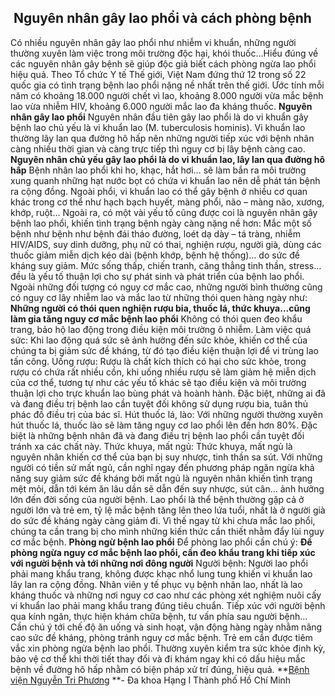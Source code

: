## ️ Nguyên nhân gây lao phổi và cách phòng bệnh

Có nhiều nguyên nhân gây lao phổi như nhiễm vi khuẩn, những người thường xuyên làm việc trong môi trường độc hại, khói thuốc…Hiểu đúng về các nguyên nhân gây bệnh sẽ giúp độc giả biết cách phòng ngừa lao phổi hiệu quả.
Theo Tổ chức Y tế Thế giới, Việt Nam đứng thứ 12 trong số 22 quốc gia có tình trạng bệnh lao phổi nặng nề nhất trên thế giới. Ước tính mỗi năm có khoảng 18.000 người chết vì lao, khoảng 8.000 người vừa mắc bệnh lao vừa nhiễm HIV, khoảng 6.000 người mắc lao đa kháng thuốc.
**Nguyên nhân gây lao phổi**
Nguyên nhân đầu tiên gây lao phổi là do vi khuẩn gây bệnh lao chủ yếu là vi khuẩn lao (M. tuberculosis hominis). Vi khuẩn lao thường lây lan qua đường hô hấp nên những người tiếp xúc với bệnh nhân càng nhiều thời gian và càng trực tiếp thì nguy cơ bị lây bệnh càng cao.
**Nguyên nhân chủ yếu gây lao phổi là do vi khuẩn lao, lây lan qua đường hô hấp**
Bệnh nhân lao phổi khi ho, khạc, hắt hơi… sẽ làm bắn ra môi trường xung quanh những hạt nước bọt có chứa vi khuẩn lao nên dễ phát tán bệnh ra cộng đồng.
Ngoài phổi, vi khuẩn lao có thể gây bệnh ở nhiều cơ quan khác trong cơ thể như hạch bạch huyết, màng phổi, não – màng não, xương, khớp, ruột…
Ngoài ra, có một vài yếu tố cũng được coi là nguyên nhân gây bệnh lao phổi, khiến tình trạng bệnh ngày càng nặng nề hơn:
Mắc một số bệnh như bệnh như bệnh đái tháo đường, loét dạ dày – tá tràng, nhiễm HIV/AIDS, suy dinh dưỡng, phụ nữ có thai, nghiện rượu, người già, dùng các thuốc giảm miễn dịch kéo dài (bệnh khớp, bệnh hệ thống)… do sức đề kháng suy giảm.
Mức sống thấp, chiến tranh, căng thẳng tinh thần, stress… đều là yếu tố thuận lợi cho sự phát sinh và phát triển của bệnh lao phổi.
Ngoài những đối tượng có nguy cơ mắc cao, những người bình thường cũng có nguy cơ lây nhiễm lao và mắc lao từ những thói quen hàng ngày như:
**Những người có thói quen nghiện rượu bia, thuốc lá, thức khuya…cũng làm gia tăng nguy cơ mắc bệnh lao phổi**
Không có thói quen đeo khẩu trang, bảo hộ lao động trong điều kiện môi trường ô nhiễm.
Làm việc quá sức: Khi lao động quá sức sẽ ảnh hưởng đến sức khỏe, khiến cơ thể của chúng ta bị giảm sức đề kháng, từ đó tạo điều kiện thuận lợi để vi trùng lao tấn công.
Uống rượu: Rượu là chất kích thích có hại cho sức khỏe, trong rượu có chứa rất nhiều cồn, khi uống nhiều rượu sẽ làm giảm hệ miễn dịch của cơ thể, tương tự như các yếu tố khác sẽ tạo điều kiện và môi trường thuận lợi cho trực khuẩn lao bùng phát và hoành hành. Đặc biệt, những ai đã và đang điều trị bệnh lao cần tuyệt đối không sử dụng rượu bia, tuân thủ phác đồ điều trị của bác sĩ.
Hút thuốc lá, lào: Với những người thường xuyên hút thuốc lá, thuốc lào sẽ làm tăng nguy cơ lao phổi lên đến hơn 80%. Đặc biệt là những bệnh nhân đã và đang điều trị bệnh lao phổi cần tuyệt đối tránh xa các chất này.
Thức khuya, mất ngủ: Thức khuya, mất ngủ là nguyên nhân khiến cơ thể của bạn bị suy nhược, tinh thần sa sút. Với những người có tiền sử mất ngủ, cần nghĩ ngay đến phương pháp ngăn ngừa khả năng suy giảm sức đề kháng bởi mất ngủ là nguyên nhân khiến tình trạng mệt mỏi, dẫn tới kém ăn lâu dần sẽ dẫn đến suy nhược, sút cân… ảnh hưởng lớn đến đời sống của người bệnh.
Lao phổi là thể bệnh thường gặp cả ở người lớn và trẻ em, tỷ lệ mắc bệnh tăng lên theo lứa tuổi, nhất là ở người già do sức đề kháng ngày càng giảm đi. Vì thế ngay từ khi chưa mắc lao phổi, chúng ta cần trang bị cho mình những kiến thức cần thiết nhằm đẩy lùi nguy cơ mắc bệnh.
**Phòng ngừ bệnh lao phổi**
Để phòng lao phổi cần chú ý:
**Để phòng ngừa nguy cơ mắc bệnh lao phổi, cần đeo khẩu trang khi tiếp xúc với người bệnh và tới những nơi đông người**
Người bệnh: Người lao phổi phải mang khẩu trang, không được khạc nhổ lung tung khiến vi khuẩn lao lây lan ra cộng đồng.
Nhân viên y tế phục vụ bệnh nhân lao, nhất là lao kháng thuốc và những nơi nguy cơ cao như các phòng xét nghiệm nuôi cấy vi khuẩn lao phải mang khẩu trang đúng tiêu chuẩn. Tiếp xúc với người bệnh qua kính ngăn, thực hiện khám chữa bệnh, tư vấn phía sau người bệnh…
Cần chú ý tới chế độ ăn uống và sinh hoạt, vận động hàng ngày nhằm nâng cao sức đề kháng, phòng tránh nguy cơ mắc bệnh.
Trẻ em cần được tiêm vắc xin phòng ngừa bệnh lao phổi.
Thường xuyên kiểm tra sức khỏe định kỳ, bảo vệ cơ thể khi thời tiết thay đổi và đi khám ngay khi có dấu hiệu mắc bệnh về đường hô hấp nhằm có biện pháp xử trí đúng, hiệu quả.
**[Bệnh viện Nguyễn Tri Phương](https://bvnguyentriphuong.com.vn/) **- Đa khoa Hạng I Thành phố Hồ Chí Minh
